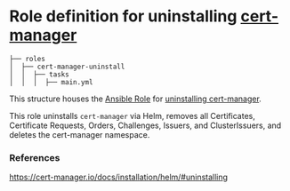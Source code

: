 # Role definition for uninstalling [cert-manager](https://cert-manager.io/)

```
├── roles
│  ├── cert-manager-uninstall
│  │  ├── tasks 
│  │  │  ├── main.yml  
```

This structure houses the [Ansible Role](https://docs.ansible.com/ansible/latest/playbook_guide/playbooks_reuse_roles.html#roles) for [uninstalling cert-manager](https://cert-manager.io/docs/installation/helm/#uninstalling).

This role uninstalls `cert-manager` via Helm, removes all Certificates, Certificate Requests, Orders, Challenges, Issuers, and ClusterIssuers, 
and deletes the cert-manager namespace.

### References

https://cert-manager.io/docs/installation/helm/#uninstalling